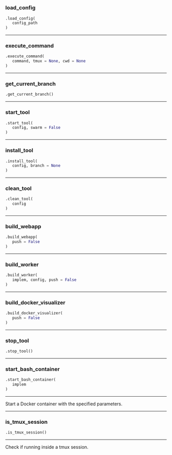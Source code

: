 #


### load_config
```python
.load_config(
   config_path
)
```


----


### execute_command
```python
.execute_command(
   command, tmux = None, cwd = None
)
```


----


### get_current_branch
```python
.get_current_branch()
```


----


### start_tool
```python
.start_tool(
   config, swarm = False
)
```


----


### install_tool
```python
.install_tool(
   config, branch = None
)
```


----


### clean_tool
```python
.clean_tool(
   config
)
```


----


### build_webapp
```python
.build_webapp(
   push = False
)
```


----


### build_worker
```python
.build_worker(
   implem, config, push = False
)
```


----


### build_docker_visualizer
```python
.build_docker_visualizer(
   push = False
)
```


----


### stop_tool
```python
.stop_tool()
```


----


### start_bash_container
```python
.start_bash_container(
   implem
)
```

---
Start a Docker container with the specified parameters.

----


### is_tmux_session
```python
.is_tmux_session()
```

---
Check if running inside a tmux session.
